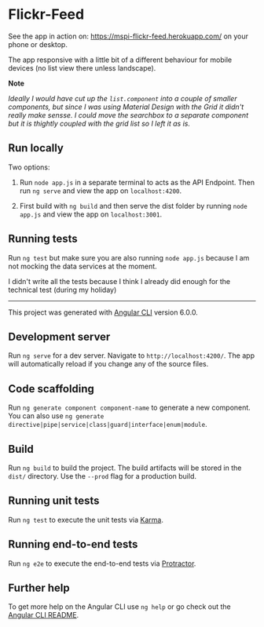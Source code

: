 # Flickr-Feed

See the app in action on: https://mspi-flickr-feed.herokuapp.com/ on your phone or desktop.

The app responsive with a little bit of a different behaviour for mobile devices (no list view there unless landscape).

**Note**

*Ideally I would have cut up the `list.component` into a couple of smaller components, but since I was using Material Design with the Grid it didn't really make sensse. I could move the searchbox to a separate component but it is thightly coupled with the grid list so I left it as is.*

## Run locally

Two options:

1) Run `node app.js` in a separate terminal to acts as the API Endpoint. Then run `ng serve` and view the app on `localhost:4200`.

2) First build with `ng build` and then serve the dist folder by running `node app.js` and view the app on `localhost:3001`.

## Running tests

Run `ng test` but make sure you are also running `node app.js` because I am not mocking the data services at the moment.

I didn't write all the tests because I think I already did enough for the technical test (during my holiday)

----------------------------------------------------------------


This project was generated with [Angular CLI](https://github.com/angular/angular-cli) version 6.0.0.

## Development server

Run `ng serve` for a dev server. Navigate to `http://localhost:4200/`. The app will automatically reload if you change any of the source files.

## Code scaffolding

Run `ng generate component component-name` to generate a new component. You can also use `ng generate directive|pipe|service|class|guard|interface|enum|module`.

## Build

Run `ng build` to build the project. The build artifacts will be stored in the `dist/` directory. Use the `--prod` flag for a production build.

## Running unit tests

Run `ng test` to execute the unit tests via [Karma](https://karma-runner.github.io).

## Running end-to-end tests

Run `ng e2e` to execute the end-to-end tests via [Protractor](http://www.protractortest.org/).

## Further help

To get more help on the Angular CLI use `ng help` or go check out the [Angular CLI README](https://github.com/angular/angular-cli/blob/master/README.md).
